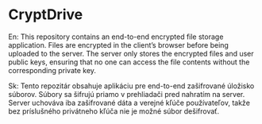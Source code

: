 # CryptDrive
En:
This repository contains an end-to-end encrypted file storage application. Files are encrypted in the client’s browser before being uploaded to the server. The server only stores the encrypted files and user public keys, ensuring that no one can access the file contents without the corresponding private key.

Sk:
Tento repozitár obsahuje aplikáciu pre end-to-end zašifrované úložisko súborov. Súbory sa šifrujú priamo v prehliadači pred nahratím na server. Server uchováva iba zašifrované dáta a verejné kľúče používateľov, takže bez príslušného privátneho kľúča nie je možné súbor dešifrovať.
